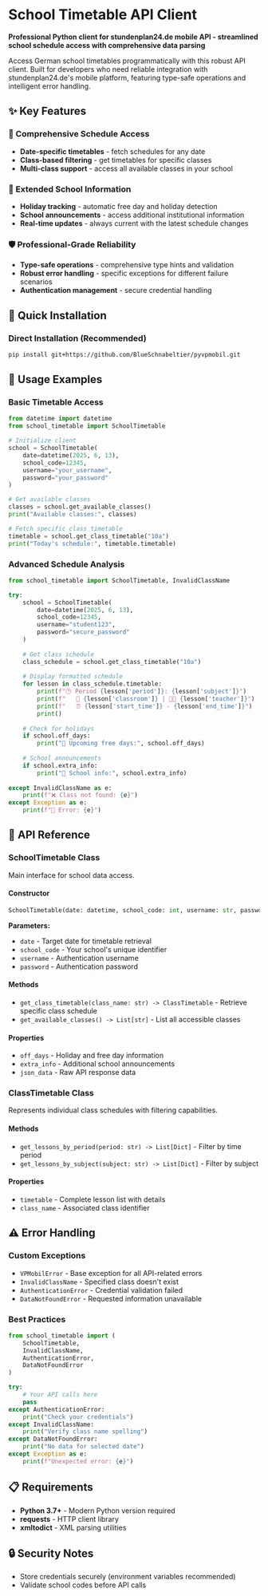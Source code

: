 # School Timetable API Client

**Professional Python client for stundenplan24.de mobile API - streamlined school schedule access with comprehensive data parsing**

Access German school timetables programmatically with this robust API client. Built for developers who need reliable integration with stundenplan24.de's mobile platform, featuring type-safe operations and intelligent error handling.

## ✨ Key Features

### **📅 Comprehensive Schedule Access**
- **Date-specific timetables** - fetch schedules for any date
- **Class-based filtering** - get timetables for specific classes
- **Multi-class support** - access all available classes in your school

### **🏫 Extended School Information**
- **Holiday tracking** - automatic free day and holiday detection
- **School announcements** - access additional institutional information
- **Real-time updates** - always current with the latest schedule changes

### **🛡️ Professional-Grade Reliability**
- **Type-safe operations** - comprehensive type hints and validation
- **Robust error handling** - specific exceptions for different failure scenarios
- **Authentication management** - secure credential handling

## 🚀 Quick Installation

### **Direct Installation (Recommended)**
```bash
pip install git+https://github.com/BlueSchnabeltier/pyvpmobil.git
```

## 📖 Usage Examples

### **Basic Timetable Access**
```python
from datetime import datetime
from school_timetable import SchoolTimetable

# Initialize client
school = SchoolTimetable(
    date=datetime(2025, 6, 13),
    school_code=12345,
    username="your_username",
    password="your_password"
)

# Get available classes
classes = school.get_available_classes()
print("Available classes:", classes)

# Fetch specific class timetable
timetable = school.get_class_timetable("10a")
print("Today's schedule:", timetable.timetable)
```

### **Advanced Schedule Analysis**
```python
from school_timetable import SchoolTimetable, InvalidClassName

try:
    school = SchoolTimetable(
        date=datetime(2025, 6, 13),
        school_code=12345,
        username="student123",
        password="secure_password"
    )
    
    # Get class schedule
    class_schedule = school.get_class_timetable("10a")
    
    # Display formatted schedule
    for lesson in class_schedule.timetable:
        print(f"🕐 Period {lesson['period']}: {lesson['subject']}")
        print(f"   📍 {lesson['classroom']} | 👨‍🏫 {lesson['teacher']}")
        print(f"   ⏰ {lesson['start_time']} - {lesson['end_time']}")
        print()
    
    # Check for holidays
    if school.off_days:
        print("🎉 Upcoming free days:", school.off_days)
    
    # School announcements
    if school.extra_info:
        print("📢 School info:", school.extra_info)
        
except InvalidClassName as e:
    print(f"❌ Class not found: {e}")
except Exception as e:
    print(f"🚨 Error: {e}")
```

## 🔧 API Reference

### **SchoolTimetable Class**

Main interface for school data access.

#### **Constructor**
```python
SchoolTimetable(date: datetime, school_code: int, username: str, password: str)
```

**Parameters:**
- `date` - Target date for timetable retrieval
- `school_code` - Your school's unique identifier
- `username` - Authentication username
- `password` - Authentication password

#### **Methods**
- `get_class_timetable(class_name: str) -> ClassTimetable` - Retrieve specific class schedule
- `get_available_classes() -> List[str]` - List all accessible classes

#### **Properties**
- `off_days` - Holiday and free day information
- `extra_info` - Additional school announcements
- `json_data` - Raw API response data

### **ClassTimetable Class**

Represents individual class schedules with filtering capabilities.

#### **Methods**
- `get_lessons_by_period(period: str) -> List[Dict]` - Filter by time period
- `get_lessons_by_subject(subject: str) -> List[Dict]` - Filter by subject

#### **Properties**
- `timetable` - Complete lesson list with details
- `class_name` - Associated class identifier

## ⚠️ Error Handling

### **Custom Exceptions**
- `VPMobilError` - Base exception for all API-related errors
- `InvalidClassName` - Specified class doesn't exist
- `AuthenticationError` - Credential validation failed
- `DataNotFoundError` - Requested information unavailable

### **Best Practices**
```python
from school_timetable import (
    SchoolTimetable, 
    InvalidClassName, 
    AuthenticationError,
    DataNotFoundError
)

try:
    # Your API calls here
    pass
except AuthenticationError:
    print("Check your credentials")
except InvalidClassName:
    print("Verify class name spelling")
except DataNotFoundError:
    print("No data for selected date")
except Exception as e:
    print(f"Unexpected error: {e}")
```

## 📋 Requirements

- **Python 3.7+** - Modern Python version required
- **requests** - HTTP client library
- **xmltodict** - XML parsing utilities

## 🔒 Security Notes

- Store credentials securely (environment variables recommended)
- Validate school codes before API calls
